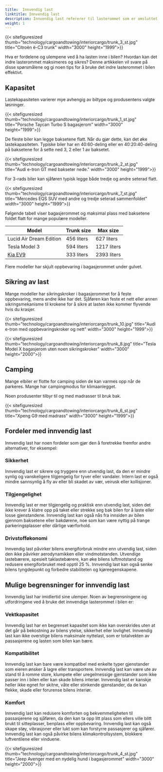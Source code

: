 ```yaml
---
title:  Innvendig last
linktitle: Innvendig last
description: Innvendig last refererer til lasterommet som er omsluttet og beskyttet av bilens karosseri og vinduer. Innvendig last kan variere avhengig av modell og bilens konfigurasjon.
weight: 1
---
```

<!-- markdownlint-disable MD033 -->
{{< sitefiguresized thumb="technology/cargoandtowing/interiorcargo/trunk_3_st.jpg" title="Citroën ë-C3 trunk" width="3000" height="1999">}}

Hva er fordelene og ulempene ved å ha lasten inne i bilen? Hvordan kan det indre lasterommet maksimeres og sikres? Denne artikkelen vil svare på disse spørsmålene og gi noen tips for å bruke det indre lasterommet i bilen effektivt.

## Kapasitet

Lastekapasiteten varierer mye avhengig av biltype og produsentens valgte løsninger.

{{< sitefiguresized thumb="technology/cargoandtowing/interiorcargo/trunk_1_st.jpg" title="Porsche Taycan Turbo S bagasjerom" width="3000" height="1999">}}

De fleste biler kan legge baksetene flatt. Når du gjør dette, kan det øke lastekapasiteten. Typiske biler har en 40:60-deling eller en 40:20:40-deling på baksetene for å sette ned 3, 2 eller 1 av baksetet.

{{< sitefiguresized thumb="technology/cargoandtowing/interiorcargo/trunk_2_st.jpg" title="Audi e-tron GT med bakseter nede." width="3000" height="1999">}}

For 3-rads biler kan sjåføren typisk legge både tredje og andre seterad flatt.

{{< sitefiguresized thumb="technology/cargoandtowing/interiorcargo/trunk_7_st.jpg" title="Mercedes EQS SUV med andre og tredje seterad sammenfoldet" width="3000" height="1999">}}

Følgende tabell viser bagasjerommet og maksimal plass med baksetene foldet flatt for mange populære modeller.

<table class="table table-striped">
<thead>
    <tr>
        <th>Model</th>
        <th>Trunk size</th>
        <th>Max size</th>
    </tr>
</thead>
<tbody>
    <tr>
        <td>Lucid Air Dream Edition</td>
        <td>456 liters</td>
        <td>627 liters</td>
    </tr>
    <tr>
        <td>Tesla Model 3</td>
        <td>594 liters</td>
        <td>1217 liters</td>
    </tr>
    <tr>
        <td><a href="../../../models/kia/ev9/">Kia EV9</a></td>
        <td>333 liters</td>
        <td>2393 liters</td>
    </tr>
</tbody>
</table>

Flere modeller har skjult oppbevaring i bagasjerommet under gulvet.

## Sikring av last

Mange modeller har sikringskroker i bagasjerommet for å feste oppbevaring, mens andre ikke har det. Sjåføren kan feste et nett eller annen sikringsmekanisme til krokene for å sikre at lasten ikke kommer flyvende hvis du krasjer.

{{< sitefiguresized thumb="technology/cargoandtowing/interiorcargo/trunk_10.jpg" title="Audi e-tron med oppbevaringskroker og nett" width="3000" height="1999">}}

{{< sitefiguresized thumb="technology/cargoandtowing/interiorcargo/trunk_8.jpg" title="Tesla Model X bagasjerom uten noen sikringskroker" width="3000" height="2000">}}


## Camping

Mange elbiler er flotte for camping siden de kan varmes opp når de parkeres. Mange har campingmodus for klimaanlegget.

Noen produsenter tilbyr til og med madrasser til bruk bak.

{{< sitefiguresized thumb="technology/cargoandtowing/interiorcargo/trunk_6_st.jpg" title="Xpeng G9 med madrass" width="3000" height="1999">}}

## Fordeler med innvendig last

Innvendig last har noen fordeler som gjør den å foretrekke fremfor andre alternativer, for eksempel:

### Sikkerhet

Innvendig last er sikrere og tryggere enn utvendig last, da den er mindre synlig og vanskeligere tilgjengelig for tyver eller vandaler. Intern last er også mindre sannsynlig å fly av eller bli skadet av vær, veirusk eller kollisjoner.

### Tilgjengelighet

Innvendig last er mer tilgjengelig og praktisk enn utvendig last, siden det ikke krever å klatre opp på taket eller strekke seg bak bilen for å laste eller losse gjenstandene. Innvendig last kan også nås fra innsiden av bilen gjennom baksetene eller bakdørene, noe som kan være nyttig på trange parkeringsplasser eller dårlige værforhold.

### Drivstofføkonomi

Innvendig last påvirker bilens energiforbruk mindre enn utvendig last, siden den ikke påvirker aerodynamikken eller vindmotstanden. Utvendige lastebærere, spesielt taklastebærere, kan øke bilens luftmotstand og redusere energiforbruket med opptil 25 %. Innvendig last kan også senke bilens tyngdepunkt og forbedre stabiliteten og kjøreegenskapene.

## Mulige begrensninger for innvendig last

Innvendig last har imidlertid sine ulemper. Noen av begrensningene og utfordringene ved å bruke det innvendige lasterommet i bilen er:

### Vektkapasitet

Innvendig last har en begrenset kapasitet som ikke kan overskrides uten at det går på bekostning av bilens ytelse, sikkerhet eller lovlighet. Innvendig last kan ikke overstige bilens maksimale nyttelast, som er totalvekten av passasjerene og lasten som bilen kan bære.

### Kompatibilitet

Innvendig last kan bare være kompatibel med enkelte typer gjenstander som eieren ønsker å lagre eller transportere. Innvendig last kan være ute av stand til å romme store, klumpete eller uregelmessige gjenstander som ikke passer inn i bilen eller kan skade bilens interiør. Innvendig last er kanskje heller ikke egnet for skitne, våte eller stinkende gjenstander, da de kan flekke, skade eller forurense bilens interiør.

### Komfort

Innvendig last kan redusere komforten og bekvemmeligheten til passasjerene og sjåføren, da den kan ta opp litt plass som ellers ville blitt brukt til sitteplasser, benplass eller oppbevaring. Innvendig last kan også skape støy, vibrasjoner eller lukt som kan forstyrre passasjerer og sjåfører. Innvendig last kan også påvirke bilens klimakontrollsystem, blokkere luftventilene eller vinduene.

{{< sitefiguresized thumb="technology/cargoandtowing/interiorcargo/trunk_4_st.jpg" title="Jeep Avenger med en nydelig hund i bagasjerommet" width="3000" height="2000">}}
